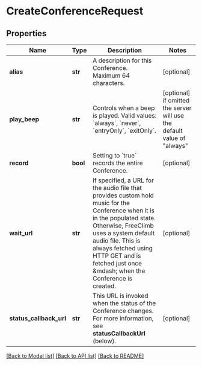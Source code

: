 # CreateConferenceRequest

## Properties
Name | Type | Description | Notes
------------ | ------------- | ------------- | -------------
**alias** | **str** | A description for this Conference. Maximum 64 characters. | [optional] 
**play_beep** | **str** | Controls when a beep is played. Valid values: &#x60;always&#x60;, &#x60;never&#x60;, &#x60;entryOnly&#x60;, &#x60;exitOnly&#x60;. | [optional]  if omitted the server will use the default value of "always"
**record** | **bool** | Setting to &#x60;true&#x60; records the entire Conference. | [optional] 
**wait_url** | **str** | If specified, a URL for the audio file that provides custom hold music for the Conference when it is in the populated state. Otherwise, FreeClimb uses a system default audio file. This is always fetched using HTTP GET and is fetched just once &amp;mdash; when the Conference is created. | [optional] 
**status_callback_url** | **str** | This URL is invoked when the status of the Conference changes. For more information, see **statusCallbackUrl** (below). | [optional] 

[[Back to Model list]](../README.md#documentation-for-models) [[Back to API list]](../README.md#documentation-for-api-endpoints) [[Back to README]](../README.md)


